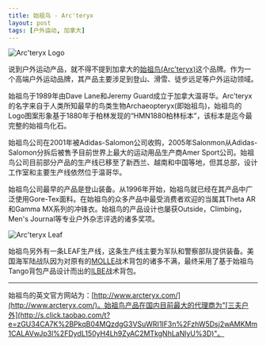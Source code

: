 ```yaml
---
title: 始祖鸟 - Arc'teryx
layout: post
tags: [户外运动, 加拿大]
---
```


![Arc'teryx Logo](http://pinpaiku.org/media/files/2013/02/23/arcteryx_logo.jpg)

说到户外运动产品，就不得不提到加拿大的[始祖鸟(Arc'teryx)](http://en.wikipedia.org/wiki/Arc'teryx)这个品牌。作为一个高端户外运动品牌，其产品主要涉足到登山、滑雪、徒步远足等户外运动领域。

始祖鸟于1989年由Dave Lane和Jeremy Guard成立于加拿大温哥华。Arc’teryx的名字来自于人类所知最早的鸟类生物Archaeopteryx(即始祖鸟)，始祖鸟的Logo图案形象基于1880年于柏林发现的“HMN1880柏林标本”，该标本是迄今最完整的始祖鸟化石。

始祖鸟公司在2001年被Adidas-Salomon公司收购，2005年Salonmon从Adidas-Salomon分拆后被售予目前世界上最大的运动用品生产商Amer Sport公司。始祖鸟公司目前部分产品的生产线已移至了新西兰、越南和中国等地，但其总部，设计工作室和主要生产线依然位于温哥华。

始祖鸟公司最早的产品是登山装备。从1996年开始，始祖鸟就已经在其产品中广泛使用Gore-Tex面料。在始祖鸟的众多产品中最受消费者欢迎的当属其Theta AR和Gamma MX系列的冲锋衣。始祖鸟的产品设计也屡获Outside，Climbing，Men's Journal等专业户外杂志评选的诸多奖项。

![Arc'teryx Leaf](http://pinpaiku.org/media/files/2013/02/23/arcteryx_leaf_sock.jpg)

始祖鸟另外有一条LEAF生产线，这条生产线主要为军队和警察部队提供装备。美国海军陆战队因为对原有的[MOLLE](http://en.wikipedia.org/wiki/MOLLE)战术背包的诸多不满，最终采用了基于始祖鸟Tango背包产品设计而出的[ILBE](http://en.wikipedia.org/wiki/ILBE)战术背包。

---

始祖鸟的英文官方网站为：[http://www.arcteryx.com/](http://www.arcteryx.com/)。始祖鸟产品在国内目前最大的代理商为"[三夫户外](http://s.click.taobao.com/t?e=zGU34CA7K%2BPkqB04MQzdgG3VSuWRI1IF3n%2FzhW5Dsj2wAMKMm1CALAVwJp3l%2FDydL150yH4Lh9ZyAC2MTkgNhLaNlyU%3D)"。
